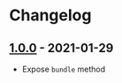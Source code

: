 # Changelog

## [1.0.0] - 2021-01-29
[1.0.0]: https://github.com/mhassan1/google-closure-library-bundler/compare/f888684...v1.0.0

- Expose `bundle` method
